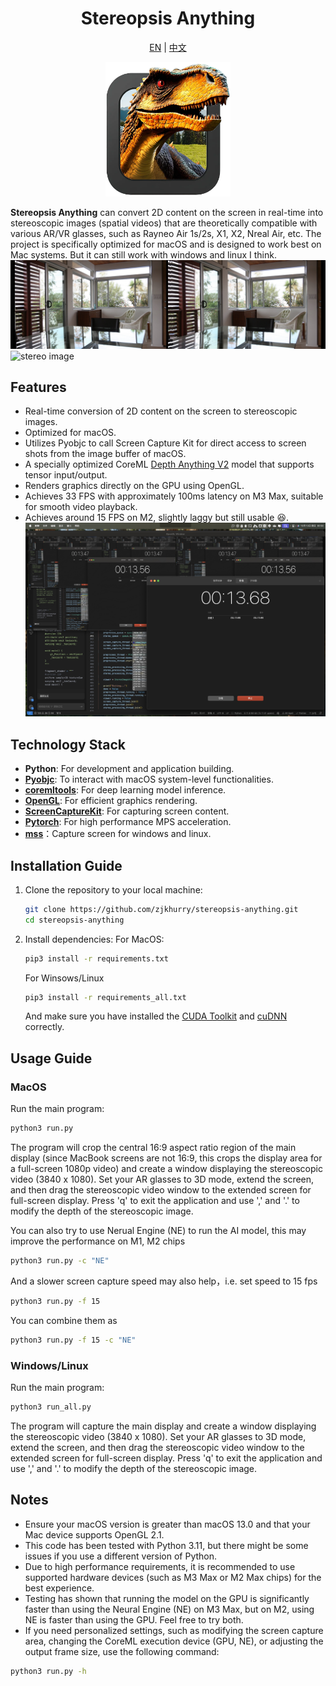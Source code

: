 <div align="center">

<h1> Stereopsis Anything </h1>

[EN](readme.md) | [中文](doc/readme_cn.md)


<img src="img/icon.png" alt="ico" style="width: 200px; height: auto;">
</div>

**Stereopsis Anything** can convert 2D content on the screen in real-time into stereoscopic images (spatial videos) that are theoretically compatible with various AR/VR glasses, such as Rayneo Air 1s/2s, X1, X2, Nreal Air, etc. The project is specifically optimized for macOS and is designed to work best on Mac systems. But it can still work with windows and linux I think.
![stereo image](img/1.jpeg)
![stereo image](img/2.gif)

## Features

- Real-time conversion of 2D content on the screen to stereoscopic images.
- Optimized for macOS.
- Utilizes Pyobjc to call Screen Capture Kit for direct access to screen shots from the image buffer of macOS.
- A specially optimized CoreML [Depth Anything V2](https://github.com/DepthAnything/Depth-Anything-V2) model that supports tensor input/output.
- Renders graphics directly on the GPU using OpenGL.
- Achieves 33 FPS with approximately 100ms latency on M3 Max, suitable for smooth video playback.
- Achieves around 15 FPS on M2, slightly laggy but still usable :satisfied:.
![delay](img/delay.jpeg)

## Technology Stack

- **Python**: For development and application building.
- **[Pyobjc](https://github.com/ronaldoussoren/pyobjc/tree/master)**: To interact with macOS system-level functionalities.
- **[coremltools](https://github.com/apple/coremltools/tree/main)**: For deep learning model inference.
- **[OpenGL](https://pyopengl.sourceforge.net/)**: For efficient graphics rendering.
- **[ScreenCaptureKit](https://developer.apple.com/documentation/screencapturekit?language=objc)**: For capturing screen content.
- **[Pytorch](https://pytorch.org/)**: For high performance MPS acceleration.
- **[mss](https://python-mss.readthedocs.io/index.html)**：Capture screen for windows and linux.

## Installation Guide

1. Clone the repository to your local machine:
   ```bash
   git clone https://github.com/zjkhurry/stereopsis-anything.git
   cd stereopsis-anything
   ```

2. Install dependencies:
   For MacOS:
   ```bash
   pip3 install -r requirements.txt
   ```
   For Winsows/Linux
    ```bash
   pip3 install -r requirements_all.txt
   ```
   And make sure you have installed the [CUDA Toolkit](https://developer.nvidia.com/cuda-toolkit) and [cuDNN](https://developer.nvidia.com/cudnn) correctly.

## Usage Guide

### MacOS
Run the main program:
```bash
python3 run.py
```
The program will crop the central 16:9 aspect ratio region of the main display (since MacBook screens are not 16:9, this crops the display area for a full-screen 1080p video) and create a window displaying the stereoscopic video (3840 x 1080). Set your AR glasses to 3D mode, extend the screen, and then drag the stereoscopic video window to the extended screen for full-screen display. Press 'q' to exit the application and use ',' and '.' to modify the depth of the stereoscopic image.

You can also try to use Nerual Engine (NE) to run the AI model, this may improve the performance on M1, M2 chips
```bash
python3 run.py -c "NE"
```

And a slower screen capture speed may also help，i.e. set speed to 15 fps
```bash
python3 run.py -f 15
```

You can combine them as 
```bash
python3 run.py -f 15 -c "NE"
```

### Windows/Linux
Run the main program:
```bash
python3 run_all.py
```
The program will capture the main display and create a window displaying the stereoscopic video (3840 x 1080). Set your AR glasses to 3D mode, extend the screen, and then drag the stereoscopic video window to the extended screen for full-screen display. Press 'q' to exit the application and use ',' and '.' to modify the depth of the stereoscopic image.

## Notes

- Ensure your macOS version is greater than macOS 13.0 and that your Mac device supports OpenGL 2.1.
- This code has been tested with Python 3.11, but there might be some issues if you use a different version of Python.
- Due to high performance requirements, it is recommended to use supported hardware devices (such as M3 Max or M2 Max chips) for the best experience.
- Testing has shown that running the model on the GPU is significantly faster than using the Neural Engine (NE) on M3 Max, but on M2, using NE is faster than using the GPU. Feel free to try both.
- If you need personalized settings, such as modifying the screen capture area, changing the CoreML execution device (GPU, NE), or adjusting the output frame size, use the following command:
```bash
python3 run.py -h
```
